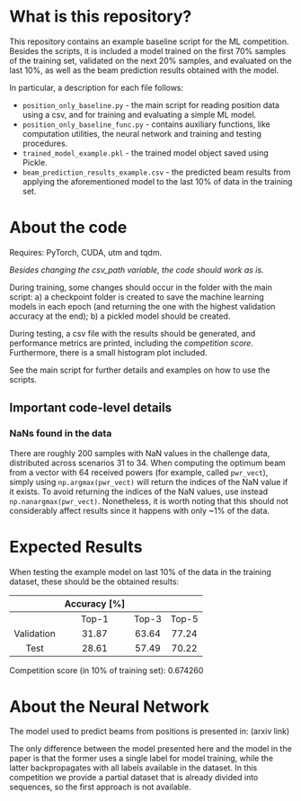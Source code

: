 # What is this repository?

This repository contains an example baseline script for the ML competition. Besides the scripts, it is included a model trained on the first 70% samples of the training set, validated on the next 20% samples, and evaluated on the last 10%, as well as the beam prediction results obtained with the model.

In particular, a description for each file follows:

- ```position_only_baseline.py``` - the main script for reading position data using a csv, and for training and evaluating a simple ML model. 
- ```position_only_baseline_func.py``` - contains auxiliary functions, like computation utilities, the neural network and training and testing procedures.
- ```trained_model_example.pkl``` - the trained model object saved using Pickle. 
- ```beam_prediction_results_example.csv``` - the predicted beam results from applying the aforementioned model to the last 10% of data in the training set.

# About the code

Requires: PyTorch, CUDA, utm and tqdm.

*Besides changing the csv_path variable, the code should work as is.*

During training, some changes should occur in the folder with the main script: a) a checkpoint folder is created to save the machine learning models in each epoch (and returning the one with the highest validation accuracy at the end); b) a pickled model should be created.

During testing, a csv file with the results should be generated, and performance metrics are printed, including the *competition score*. Furthermore, there is a small histogram plot included. 

See the main script for further details and examples on how to use the scripts.

## Important code-level details
### NaNs found in the data
There are roughly 200 samples with NaN values in the challenge data, distributed across scenarios 31 to 34. When computing the optimum beam from a vector with 64 received powers (for example, called `pwr_vect`), simply using `np.argmax(pwr_vect)` will return the indices of the NaN value if it exists. To avoid returning the indices of the NaN values, use instead `np.nanargmax(pwr_vect)`. Nonetheless, it is worth noting that this should not considerably affect results since it happens with only ~1% of the data.

# Expected Results

When testing the example model on last 10% of the data in the training dataset, these should be the obtained results:

|            | Accuracy [%] |       |       |
|:----------:|:------------:|:-----:|:-----:|
|            |     Top-1    | Top-3 | Top-5 |
| Validation |     31.87    | 63.64 | 77.24 |
|    Test    |     28.61    | 57.49 | 70.22 |			

Competition score (in 10% of training set): 0.674260

# About the Neural Network

The model used to predict beams from positions is presented in: (arxiv link)

The only difference between the model presented here and the model in the paper is that the former uses a single label for model training, while the latter backpropagates with all labels available in the dataset. In this competition we provide a partial dataset that is already divided into sequences, so the first approach is not available.

